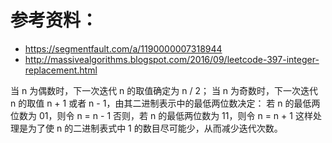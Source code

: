 # 参考资料：
+ https://segmentfault.com/a/1190000007318944
+ http://massivealgorithms.blogspot.com/2016/09/leetcode-397-integer-replacement.html

当 n 为偶数时，下一次迭代 n 的取值确定为 n / 2；
当 n 为奇数时，下一次迭代 n 的取值 n + 1 或者 n - 1，由其二进制表示中的最低两位数决定：
若 n 的最低两位数为 01，则令 n = n - 1
否则，若 n 的最低两位数为 11，则令 n = n + 1
这样处理是为了使 n 的二进制表式中 1 的数目尽可能少，从而减少迭代次数。